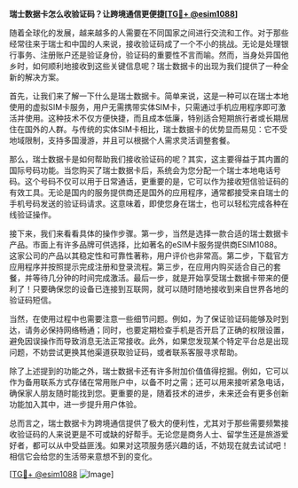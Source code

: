 **瑞士数据卡怎么收验证码？让跨境通信更便捷[[TG💪+ @esim1088](https://t.me/s/esim1088)]**

随着全球化的发展，越来越多的人需要在不同国家之间进行交流和工作。对于那些经常往来于瑞士和中国的人来说，接收验证码成了一个不小的挑战。无论是处理银行事务、注册账户还是验证身份，验证码的重要性不言而喻。然而，当身处异国他乡时，如何顺利地接收到这些关键信息呢？瑞士数据卡的出现为我们提供了一种全新的解决方案。

首先，让我们来了解一下什么是瑞士数据卡。简单来说，这是一种可以在瑞士本地使用的虚拟SIM卡服务，用户无需携带实体SIM卡，只需通过手机应用程序即可激活并使用。这种技术不仅方便快捷，而且成本低廉，特别适合短期旅行者或长期居住在国外的人群。与传统的实体SIM卡相比，瑞士数据卡的优势显而易见：它不受地域限制，支持多国漫游，并且可以根据个人需求灵活调整套餐。

那么，瑞士数据卡是如何帮助我们接收验证码的呢？其实，这主要得益于其内置的国际号码功能。当您购买了瑞士数据卡后，系统会为您分配一个瑞士本地电话号码。这个号码不仅可以用于日常通话，更重要的是，它可以作为接收短信验证码的有效工具。无论是国内的服务提供商还是国外的应用程序，通常都接受来自瑞士的手机号码发送的验证码请求。这意味着，即使您身在瑞士，也可以轻松完成各种在线验证操作。

接下来，我们来看看具体的操作步骤。第一步，当然是选择一款合适的瑞士数据卡产品。市面上有许多品牌可供选择，比如著名的eSIM卡服务提供商ESIM1088。这家公司的产品以其稳定性和可靠性著称，用户评价也非常高。第二步，下载官方应用程序并按照提示完成注册和登录流程。第三步，在应用内购买适合自己的套餐，并等待几分钟的时间完成激活。最后一步，就是开始享受瑞士数据卡带来的便利了！只要确保您的设备已连接到互联网，就可以随时随地接收到来自世界各地的验证码短信。

当然，在使用过程中也需要注意一些细节问题。例如，为了保证验证码能够及时到达，请务必保持网络畅通；同时，也要定期检查手机是否开启了正确的权限设置，避免因误操作而导致消息无法正常接收。此外，如果您发现某个特定平台总是出现问题，不妨尝试更换其他渠道获取验证码，或者联系客服寻求帮助。

除了上述提到的功能之外，瑞士数据卡还有许多附加价值值得挖掘。例如，它可以作为备用联系方式存储在常用账户中，以备不时之需；还可以用来接听紧急电话，确保家人朋友随时能找到您。更重要的是，随着技术的进步，未来还会有更多创新功能加入其中，进一步提升用户体验。

总而言之，瑞士数据卡为跨境通信提供了极大的便利性，尤其对于那些需要频繁接收验证码的人来说更是不可或缺的好帮手。无论您是商务人士、留学生还是旅游爱好者，都可以从中受益匪浅。如果对这项服务感兴趣的话，不妨现在就去试试吧！相信它会给您的生活带来意想不到的变化。

[[TG💪+ @esim1088](https://t.me/s/esim1088) ![Image](https://i.postimg.cc/4NQfJmqS/Snipaste-2025-05-13-00-14-12.png)]